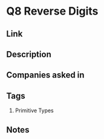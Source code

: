 # Q8 Reverse Digits

## Link

## Description

## Companies asked in

## Tags

1. Primitive Types

## Notes